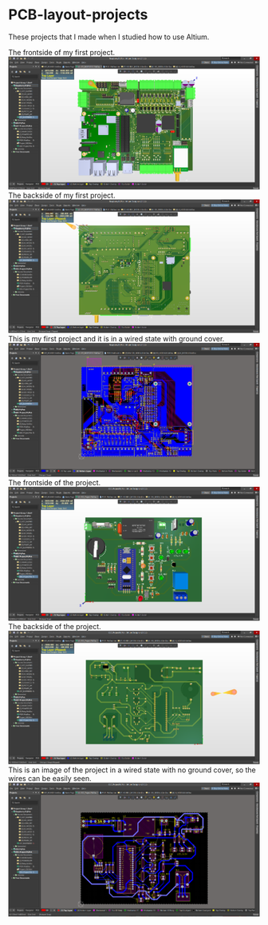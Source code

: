 # PCB-layout-projects
These projects that I made when I studied how to use Altium.

The frontside of my first project.
![Example Image](Images/IOT_RASPBERRY_1.png)
The backside of my first project.
![Example Image](Images/IOT_RASPBERRY_2.png)
This is my first project and it is in a wired state with ground cover.
![Example Image](Images/IOT_RASPBERRY_3.png)
The frontside of the project.
![Example Image](Images/ESD_1.png)
The backside of the project.
![Example Image](Images/ESD_2.png)
This is an image of the project in a wired state with no ground cover, so the wires can be easily seen.
![Example Image](Images/ESD_3.png)
